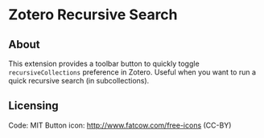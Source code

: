 # Zotero Recursive Search

## About
This extension provides a toolbar button to quickly toggle `recursiveCollections` preference in Zotero. Useful when you want to run a quick recursive search (in subcollections).

## Licensing
Code: MIT
Button icon: http://www.fatcow.com/free-icons (CC-BY)
